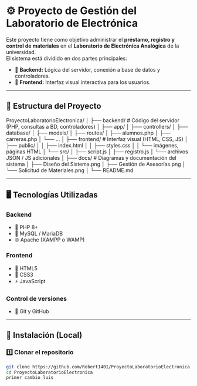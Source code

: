 # ⚙️ Proyecto de Gestión del Laboratorio de Electrónica

Este proyecto tiene como objetivo administrar el **préstamo, registro y control de materiales** en el **Laboratorio de Electrónica Analógica** de la universidad.  
El sistema está dividido en dos partes principales:

- 🧠 **Backend:** Lógica del servidor, conexión a base de datos y controladores.  
- 🎨 **Frontend:** Interfaz visual interactiva para los usuarios.

---

## 🧩 Estructura del Proyecto

ProyectoLaboratorioElectronica/
│
├── backend/ # Código del servidor (PHP, consultas a BD, controladores)
│ ├── app/
│ ├── controllers/
│ ├── database/
│ ├── models/
│ ├── routes/
│ ├── alumnos.php
│ ├── carreras.php
│ └── ...
│
├── frontend/ # Interfaz visual (HTML, CSS, JS)
│ ├── public/
│ │ ├── index.html
│ │ ├── styles.css
│ │ └── imágenes, páginas HTML
│ └── src/
│ ├── script.js
│ ├── registro.js
│ └── archivos JSON / JS adicionales
│
├── docs/ # Diagramas y documentación del sistema
│ ├── Diseño del Sistema.png
│ ├── Gestión de Asesorías.png
│ └── Solicitud de Materiales.png
│
└── README.md

---

## 🖥️ Tecnologías Utilizadas

### **Backend**
- 🐘 PHP 8+
- 💾 MySQL / MariaDB
- 🌐 Apache (XAMPP o WAMP)

### **Frontend**
- 🧱 HTML5  
- 🎨 CSS3  
- ⚡ JavaScript

### **Control de versiones**
- 🔁 Git y GitHub

---

## 🧠 Instalación (Local)

### 1️⃣ Clonar el repositorio

```bash
git clone https://github.com/Robert1401/ProyectoLaboratorioElectronica.git
cd ProyectoLaboratorioElectronica
primer cambio luis